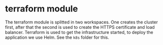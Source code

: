 # terraform module

The terraform module is splitted in two workspaces. One creates the cluster first, after that the second is used to create the HTTPS certificate and load balancer. Terraform is used to get the infrastructure started, to deploy the application we use Helm. See the `k8s` folder for this.